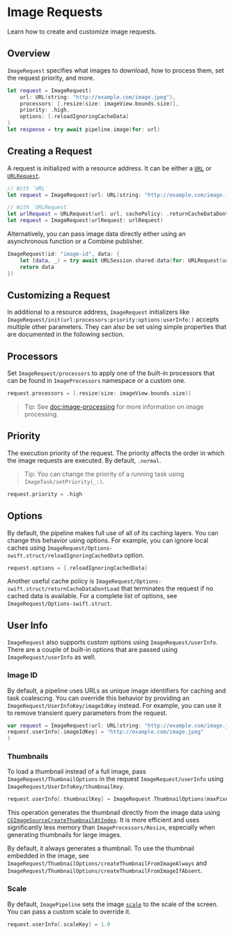 # Image Requests

Learn how to create and customize image requests.

## Overview

``ImageRequest`` specifies what images to download, how to process them, set the request priority, and more.

```swift
let request = ImageRequest(
    url: URL(string: "http://example.com/image.jpeg"),
    processors: [.resize(size: imageView.bounds.size)],
    priority: .high,
    options: [.reloadIgnoringCacheData]
)
let response = try await pipeline.image(for: url)
```

## Creating a Request

A request is initialized with a resource address. It can be either a [`URL`](https://developer.apple.com/documentation/foundation/url) or [`URLRequest`](https://developer.apple.com/documentation/foundation/urlrequest).

```swift
// With `URL`
let request = ImageRequest(url: URL(string: "http://example.com/image.jpeg"))

// With `URLRequest`
let urlRequest = URLRequest(url: url, cachePolicy: .returnCacheDataDontLoad)
let request = ImageRequest(urlRequest: urlRequest)
```

Alternatively, you can pass image data directly either using an asynchronous function or a Combine publisher.

```swift
ImageRequest(id: "image-id", data: {
    let (data, _) = try await URLSession.shared.data(for: URLRequest(url: localURL))
    return data
})
```

## Customizing a Request

In additional to a resource address, ``ImageRequest`` initializers like ``ImageRequest/init(url:processors:priority:options:userInfo:)`` accepts multiple other parameters. They can also be set using simple properties that are documented in the following section.

## Processors

Set ``ImageRequest/processors`` to apply one of the built-in processors that can be found in ``ImageProcessors`` namespace or a custom one.

```swift
request.processors = [.resize(size: imageView.bounds.size)]
```

> Tip: See <doc:image-processing> for more information on image processing.

## Priority

The execution priority of the request. The priority affects the order in which the image requests are executed. By default, `.normal`.

> Tip: You can change the priority of a running task using ``ImageTask/setPriority(_:)``.

```swift
request.priority = .high
```

## Options

By default, the pipeline makes full use of all of its caching layers. You can change this behavior using options. For example, you can ignore local caches using ``ImageRequest/Options-swift.struct/reloadIgnoringCachedData`` option.

```swift
request.options = [.reloadIgnoringCachedData]
```

Another useful cache policy is ``ImageRequest/Options-swift.struct/returnCacheDataDontLoad`` that terminates the request if no cached data is available. For a complete list of options, see ``ImageRequest/Options-swift.struct``.

## User Info

``ImageRequest`` also supports custom options using ``ImageRequest/userInfo``. There are a couple of built-in options that are passed using ``ImageRequest/userInfo`` as well.

### Image ID

By default, a pipeline uses URLs as unique image identifiers for caching and task coalescing. You can override this behavior by providing an ``ImageRequest/UserInfoKey/imageIdKey`` instead. For example, you can use it to remove transient query parameters from the request.

```swift
var request = ImageRequest(url: URL(string: "http://example.com/image.jpeg?token=123"))
request.userInfo[.imageIdKey] = "http://example.com/image.jpeg"
)
```

### Thumbnails

To load a thumbnail instead of a full image, pass ``ImageRequest/ThumbnailOptions`` in the request ``ImageRequest/userInfo`` using ``ImageRequest/UserInfoKey/thumbnailKey``.

```swift
request.userInfo[.thumbnailKey] = ImageRequest.ThumbnailOptions(maxPixelSize: 400) 
```

This operation generates the thumbnail directly from the image data using [`CGImageSourceCreateThumbnailAtIndex`](https://developer.apple.com/documentation/imageio/1465099-cgimagesourcecreatethumbnailatin). It is more efficient and uses significantly less memory than ``ImageProcessors/Resize``, especially when generating thumbnails for large images. 

By default, it always generates a thumbnail. To use the thumbnail embedded in the image, see ``ImageRequest/ThumbnailOptions/createThumbnailFromImageAlways`` and ``ImageRequest/ThumbnailOptions/createThumbnailFromImageIfAbsent``.

### Scale

By default, ``ImagePipeline`` sets the image [`scale`](https://developer.apple.com/documentation/uikit/uiimage/1624110-scale) to the scale of the screen. You can pass a custom scale to override it.

```swift
request.userInfo[.scaleKey] = 1.0
```
